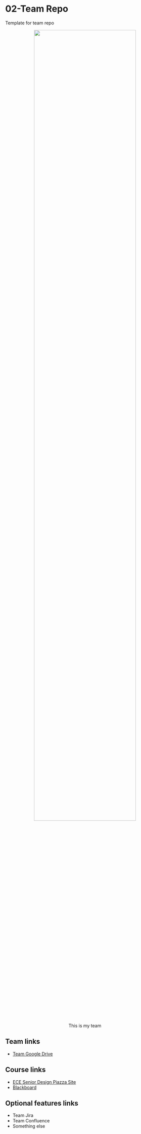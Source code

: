 # 02-Team Repo
Template for team repo

<p align="center">
<img src="./images/teampic.png" width="80%">
</p>
<p align="center">
This is my team
</p>

## Team links
- [Team Google Drive]()

## Course links
- [ECE Senior Design Piazza Site](https://piazza.com/bu/fall2025/ec463/home)
- [Blackboard](http://learn.bu.edu/)


## Optional features links
- Team Jira
- Team Confluence
- Something else

